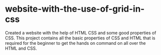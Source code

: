 # website-with-the-use-of-grid-in-css
Created  a website with the help of HTML CSS and some good properties of CSS. This project contains all the basic properties of CSS and HTML that is required for the beginner to get the hands on command on all over the HTML and CSS. 
